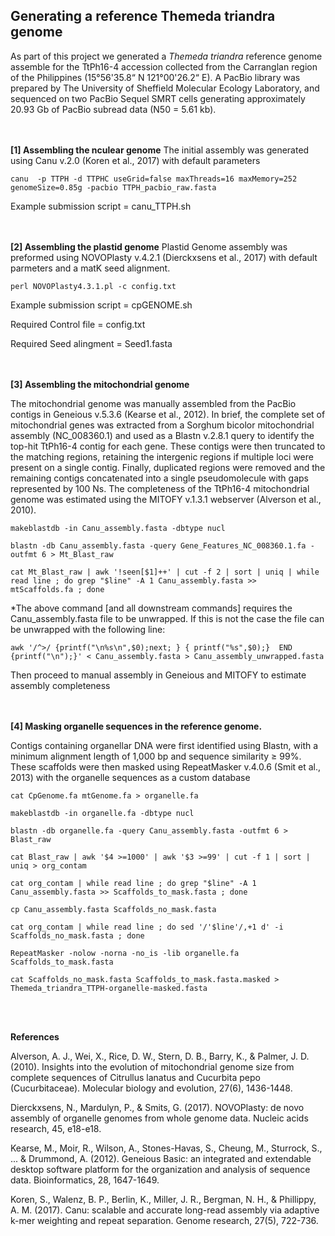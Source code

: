 ## Generating a reference Themeda triandra genome

As part of this project we generated a *Themeda triandra* reference genome assemble for the TtPh16-4 accession collected from the Carranglan region of the Philippines (15°56'35.8“ N  121°00'26.2“ E). A PacBio library was prepared by The University of Sheffield Molecular Ecology Laboratory, and sequenced on two PacBio Sequel SMRT cells generating approximately 20.93 Gb of PacBio subread data (N50 = 5.61 kb).

<br/><br/>
**[1] Assembling the nculear genome**
The initial assembly was generated using Canu v.2.0 (Koren et al., 2017) with default parameters

`canu  -p TTPH -d TTPHC useGrid=false maxThreads=16 maxMemory=252 genomeSize=0.85g -pacbio TTPH_pacbio_raw.fasta`

Example submission script = canu_TTPH.sh

<br/><br/>
**[2] Assembling the plastid genome**
Plastid Genome assembly was preformed using NOVOPlasty v.4.2.1 (Dierckxsens et al., 2017) with default parmeters and a matK seed alignment. 

`perl NOVOPlasty4.3.1.pl -c config.txt`

Example submission script = cpGENOME.sh

Required Control file = config.txt

Required Seed alingment = Seed1.fasta 

<br/><br/>
**[3] Assembling the mitochondrial genome**

The mitochondrial genome was manually assembled from the PacBio contigs in Geneious v.5.3.6 (Kearse et al., 2012). In brief, the complete set of mitochondrial genes was extracted from a Sorghum bicolor mitochondrial assembly (NC_008360.1) and used as a Blastn v.2.8.1 query to identify the top-hit TtPh16-4 contig for each gene. These contigs were then truncated to the matching regions, retaining the intergenic regions if multiple loci were present on a single contig. Finally, duplicated regions were removed and the remaining contigs concatenated into a single pseudomolecule with gaps represented by 100 Ns. The completeness of the TtPh16-4 mitochondrial genome was estimated using the MITOFY v.1.3.1 webserver (Alverson et al., 2010).

`makeblastdb -in Canu_assembly.fasta -dbtype nucl`

`blastn -db Canu_assembly.fasta -query Gene_Features_NC_008360.1.fa -outfmt 6 > Mt_Blast_raw`

`cat Mt_Blast_raw | awk '!seen[$1]++' | cut -f 2 | sort | uniq | while read line ; do grep "$line" -A 1 Canu_assembly.fasta >>  mtScaffolds.fa ; done`

*The above command [and all downstream commands] requires the Canu_assembly.fasta file to be unwrapped. If this is not the case the file can be unwrapped with the following line:

`awk '/^>/ {printf("\n%s\n",$0);next; } { printf("%s",$0);}  END {printf("\n");}' < Canu_assembly.fasta > Canu_assembly_unwrapped.fasta`

Then proceed to manual assembly in Geneious and MITOFY to estimate assembly completeness  
<br/><br/>

**[4] Masking organelle sequences in the reference genome.** 

Contigs containing organellar DNA were first identified using Blastn, with a  minimum alignment length of 1,000 bp and sequence similarity ≥ 99%. These scaffolds were then masked using RepeatMasker v.4.0.6 (Smit et al., 2013) with the organelle sequences as a custom database

`cat CpGenome.fa mtGenome.fa > organelle.fa`

`makeblastdb -in organelle.fa -dbtype nucl`

`blastn -db organelle.fa -query Canu_assembly.fasta -outfmt 6 > Blast_raw`

`cat Blast_raw | awk '$4 >=1000' | awk '$3 >=99' | cut -f 1 | sort | uniq > org_contam`

`cat org_contam | while read line ; do grep "$line" -A 1 Canu_assembly.fasta >> Scaffolds_to_mask.fasta ; done`

`cp Canu_assembly.fasta Scaffolds_no_mask.fasta`

`cat org_contam | while read line ; do sed '/'$line'/,+1 d' -i Scaffolds_no_mask.fasta ; done`

`RepeatMasker -nolow -norna -no_is -lib organelle.fa Scaffolds_to_mask.fasta`

`cat Scaffolds_no_mask.fasta Scaffolds_to_mask.fasta.masked > Themeda_triandra_TTPH-organelle-masked.fasta`



<br/><br/>

**References**

Alverson, A. J., Wei, X., Rice, D. W., Stern, D. B., Barry, K., & Palmer, J. D. (2010). Insights into the evolution of mitochondrial genome size from complete sequences of Citrullus lanatus and Cucurbita pepo (Cucurbitaceae). Molecular biology and evolution, 27(6), 1436-1448.

Dierckxsens, N., Mardulyn, P., & Smits, G. (2017). NOVOPlasty: de novo assembly of organelle genomes from whole genome data. Nucleic acids research, 45, e18-e18.

Kearse, M., Moir, R., Wilson, A., Stones-Havas, S., Cheung, M., Sturrock, S., ... & Drummond, A. (2012). Geneious Basic: an integrated and extendable desktop software platform for the organization and analysis of sequence data. Bioinformatics, 28, 1647-1649.

Koren, S., Walenz, B. P., Berlin, K., Miller, J. R., Bergman, N. H., & Phillippy, A. M. (2017). Canu: scalable and accurate long-read assembly via adaptive k-mer weighting and repeat separation. Genome research, 27(5), 722-736.

